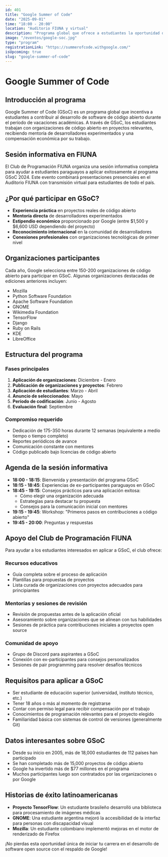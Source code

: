 ```yaml
---
id: 401
title: "Google Summer of Code"
date: "2025-09-01"
time: "18:00 - 20:00"
location: "Auditorio FIUNA y virtual"
description: "Programa global que ofrece a estudiantes la oportunidad de contribuir a proyectos de código abierto durante el verano con una mentoría de organizaciones reconocidas."
image: "/eventos/google-soc.jpg"
type: "program"
registrationLink: "https://summerofcode.withgoogle.com/"
isUpcoming: true
slug: "google-summer-of-code"
---
```


# Google Summer of Code

## Introducción al programa

Google Summer of Code (GSoC) es un programa global que incentiva a estudiantes a contribuir al desarrollo de software de código abierto durante el período de vacaciones académicas. A través de GSoC, los estudiantes trabajan con organizaciones de código abierto en proyectos relevantes, recibiendo mentoría de desarrolladores experimentados y una compensación económica por su trabajo.

## Sesión informativa en FIUNA

El Club de Programación FIUNA organiza una sesión informativa completa para ayudar a estudiantes paraguayos a aplicar exitosamente al programa GSoC 2024. Este evento combinará presentaciones presenciales en el Auditorio FIUNA con transmisión virtual para estudiantes de todo el país.

## ¿Por qué participar en GSoC?

- **Experiencia práctica** en proyectos reales de código abierto
- **Mentoría directa** de desarrolladores experimentados
- **Estipendio económico** proporcionado por Google (entre $1,500 y $6,600 USD dependiendo del proyecto)
- **Reconocimiento internacional** en la comunidad de desarrolladores
- **Conexiones profesionales** con organizaciones tecnológicas de primer nivel

## Organizaciones participantes

Cada año, Google selecciona entre 150-200 organizaciones de código abierto para participar en GSoC. Algunas organizaciones destacadas de ediciones anteriores incluyen:

- Mozilla
- Python Software Foundation
- Apache Software Foundation
- GNOME
- Wikimedia Foundation
- TensorFlow
- Django
- Ruby on Rails
- KDE
- LibreOffice

## Estructura del programa

### Fases principales

1. **Aplicación de organizaciones**: Diciembre - Enero
2. **Publicación de organizaciones y proyectos**: Febrero
3. **Aplicación de estudiantes**: Marzo - Abril
4. **Anuncio de seleccionados**: Mayo
5. **Período de codificación**: Junio - Agosto
6. **Evaluación final**: Septiembre

### Compromiso requerido

- Dedicación de 175-350 horas durante 12 semanas (equivalente a medio tiempo o tiempo completo)
- Reportes periódicos de avance
- Comunicación constante con mentores
- Código publicado bajo licencias de código abierto

## Agenda de la sesión informativa

- **18:00 - 18:15**: Bienvenida y presentación del programa GSoC
- **18:15 - 18:45**: Experiencias de ex-participantes paraguayos en GSoC
- **18:45 - 19:15**: Consejos prácticos para una aplicación exitosa:
  - Cómo elegir una organización adecuada
  - Estrategias para destacar tu propuesta
  - Consejos para la comunicación inicial con mentores
- **19:15 - 19:45**: Workshop: "Primeros pasos en contribuciones a código abierto"
- **19:45 - 20:00**: Preguntas y respuestas

## Apoyo del Club de Programación FIUNA

Para ayudar a los estudiantes interesados en aplicar a GSoC, el club ofrece:

### Recursos educativos

- Guía completa sobre el proceso de aplicación
- Plantillas para propuestas de proyectos
- Lista curada de organizaciones con proyectos adecuados para principiantes

### Mentorías y sesiones de revisión

- Revisión de propuestas antes de la aplicación oficial
- Asesoramiento sobre organizaciones que se alinean con tus habilidades
- Sesiones de práctica para contribuciones iniciales a proyectos open source

### Comunidad de apoyo

- Grupo de Discord para aspirantes a GSoC
- Conexión con ex-participantes para consejos personalizados
- Sesiones de pair programming para resolver desafíos técnicos

## Requisitos para aplicar a GSoC

- Ser estudiante de educación superior (universidad, instituto técnico, etc.)
- Tener 18 años o más al momento de registrarse
- Contar con permiso legal para recibir compensación por el trabajo
- Conocimientos de programación relevantes para el proyecto elegido
- Familiaridad básica con sistemas de control de versiones (generalmente Git)

## Datos interesantes sobre GSoC

- Desde su inicio en 2005, más de 18,000 estudiantes de 112 países han participado
- Se han completado más de 15,000 proyectos de código abierto
- Google ha invertido más de $77 millones en el programa
- Muchos participantes luego son contratados por las organizaciones o por Google

## Historias de éxito latinoamericanas

- **Proyecto TensorFlow**: Un estudiante brasileño desarrolló una biblioteca para procesamiento de imágenes médicas
- **GNOME**: Una estudiante argentina mejoró la accesibilidad de la interfaz para personas con discapacidad visual
- **Mozilla**: Un estudiante colombiano implementó mejoras en el motor de renderizado de Firefox

¡No pierdas esta oportunidad única de iniciar tu carrera en el desarrollo de software open source con el respaldo de Google!
